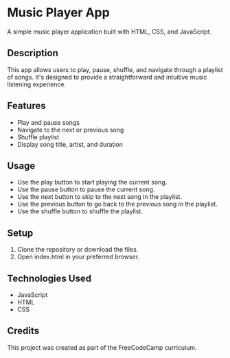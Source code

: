 # Music Player App

A simple music player application built with HTML, CSS, and JavaScript.

## Description

This app allows users to play, pause, shuffle, and navigate through a playlist of songs. It's designed to provide a straightforward and intuitive music listening experience.

## Features

- Play and pause songs
- Navigate to the next or previous song
- Shuffle playlist
- Display song title, artist, and duration

## Usage
- Use the play button to start playing the current song.
- Use the pause button to pause the current song.
- Use the next button to skip to the next song in the playlist.
- Use the previous button to go back to the previous song in the playlist.
- Use the shuffle button to shuffle the playlist.

## Setup

1. Clone the repository or download the files.
2. Open index.html in your preferred browser.

## Technologies Used
- JavaScript
- HTML
- CSS

## Credits

This project was created as part of the FreeCodeCamp curriculum.
